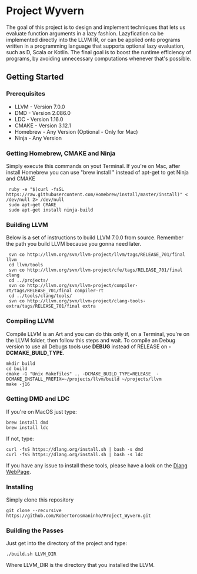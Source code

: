 # Project Wyvern

The goal of this project is to design and implement techniques that lets us evaluate function arguments in a lazy fashion. Lazyfication ca be implemented directly into the LLVM IR, or can be applied onto programs written in a programming language that supports optional lazy evaluation, such as D, Scala or Kotlin. The final goal is to boost the runtime efficiency of programs, by avoiding unnecessary computations whenever that's possible.

## Getting Started

### Prerequisites
* LLVM - Version 7.0.0
* DMD - Version 2.086.0
* LDC - Version 1.16.0
* CMAKE - Version 3.12.1
* Homebrew - Any Version (Optional - Only for Mac)
* Ninja - Any Version

### Getting Homebrew, CMAKE and Ninja
Simply execute this commands on yout Terminal. If you're on Mac, after install Homebrew you can use "brew install " instead of apt-get to get Ninja and CMAKE 

```
 ruby -e "$(curl -fsSL https://raw.githubusercontent.com/Homebrew/install/master/install)" < /dev/null 2> /dev/null
 sudo apt-get CMAKE
 sudo apt-get install ninja-build
```

### Building LLVM
Below is a set of instructions to build LLVM 7.0.0 from source. Remember the path you build LLVM because you gonna need later.

```
 svn co http://llvm.org/svn/llvm-project/llvm/tags/RELEASE_701/final llvm 
 cd llvm/tools 
 svn co http://llvm.org/svn/llvm-project/cfe/tags/RELEASE_701/final clang 
 cd ../projects/ 
 svn co http://llvm.org/svn/llvm-project/compiler-rt/tags/RELEASE_701/final compiler-rt 
 cd ../tools/clang/tools/ 
 svn co http://llvm.org/svn/llvm-project/clang-tools-extra/tags/RELEASE_701/final extra
```

### Compiling LLVM

Compile LLVM is an Art and you can do this only if, on a Terminal, you're on the LLVM folder, then follow this steps and wait.
To compile an Debug version to use all Debugs tools use **DEBUG** instead of RELEASE on **-DCMAKE_BUILD_TYPE**.

```
mkdir build
cd build
cmake -G "Unix Makefiles" .. -DCMAKE_BUILD_TYPE=RELEASE  -DCMAKE_INSTALL_PREFIX=~/projects/llvm/build ~/projects/llvm
make -j16
```

### Getting DMD and LDC

If you're on MacOS just type:
```
brew install dmd
brew install ldc
```
If not, type:

```
curl -fsS https://dlang.org/install.sh | bash -s dmd
curl -fsS https://dlang.org/install.sh | bash -s ldc
```

If you have any issue to install these tools, please have a look on the [Dlang WebPage](https://dlang.org/download.html#dmd).

### Installing 

Simply clone this repository

```
git clone --recursive https://github.com/Robertorosmaninho/Project_Wyvern.git
```

### Building the Passes

Just get into the directory of the project and type:
```
./build.sh LLVM_DIR
```
Where LLVM_DIR is the directory that you installed the LLVM.
